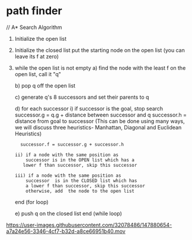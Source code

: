 # path finder

// A* Search Algorithm
1.  Initialize the open list
2.  Initialize the closed list
    put the starting node on the open
    list (you can leave its f at zero)

3.  while the open list is not empty
    a) find the node with the least f on
    the open list, call it "q"

    b) pop q off the open list

    c) generate q's 8 successors and set their
    parents to q

    d) for each successor
    i) if successor is the goal, stop search
    successor.g = q.g + distance between
    successor and q
    successor.h = distance from goal to
    successor (This can be done using many
    ways, we will discuss three heuristics-
    Manhattan, Diagonal and Euclidean
    Heuristics)

          successor.f = successor.g + successor.h

        ii) if a node with the same position as 
            successor is in the OPEN list which has a 
           lower f than successor, skip this successor

        iii) if a node with the same position as 
            successor  is in the CLOSED list which has
            a lower f than successor, skip this successor
            otherwise, add  the node to the open list
    end (for loop)

    e) push q on the closed list
    end (while loop)
    
    

https://user-images.githubusercontent.com/32078486/147880654-a7a24e56-3346-4cf7-b32d-a8ce66951b40.mov


    
